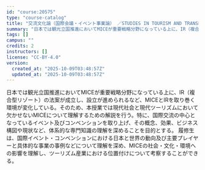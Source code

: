 ```yaml
---
id: "course:20575"
type: "course-catalog"
title: "交流文化論（国際会議・イベント事業論） ／STUDIES IN TOURISM AND TRANSNATIONAL"
summary: "日本では観光立国推進においてMICEが重要戦略分野になっている上に、IR（複合型リゾート）の法案が成立し、設立が進められるなど、MICEとIRを取り巻く環境が変化している。そのため、本授業では現代社会と現代ツーリズムにおいて欠かせないMIC…"
tags: []
campus: ""
credits: 2
instructors: []
license: "CC-BY-4.0"
version:
  created_at: "2025-10-09T03:48:57Z"
  updated_at: "2025-10-09T03:48:57Z"
---
```

日本では観光立国推進においてMICEが重要戦略分野になっている上に、IR（複合型リゾート）の法案が成立し、設立が進められるなど、MICEとIRを取り巻く環境が変化している。そのため、本授業では現代社会と現代ツーリズムにおいて欠かせないMICEについて理解するための解説を行う。特に、国際交流の中心となっているイベント及びコンベンションを取り上げ、その概念、効果、ビジネス構図や現状など、体系的な専門知識の理解を深めることを目的とする。 履修生は、国際イベント・コンベンションにおける日本と世界の動向及び主要プレイヤーと具体的な事業の事例などについて理解を深め、MICEの社会・文化・環境への影響を理解し、ツーリズム産業における位置付けについて考察することができる。

